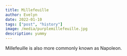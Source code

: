 ```yaml
---
title: Millefeuille
author: Evelyn
date: 2022-01-10
tags: ["post", "history"]
image: /media/purplemillefeuille.jpg
description: yummy
---
```


Millefeuille is also more commonly known as Napoleon.
